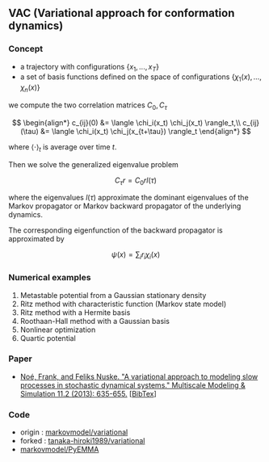## VAC (Variational approach for conformation dynamics) 
### Concept
- a trajectory with configurations $\{x_1, ..., x_T\}$
- a set of basis functions defined on the space of configurations $\{\chi_1(x), \dots, \chi_n(x)\}$

we compute the two correlation matrices $C_0,C_\tau$

$$
\begin{align*}
c_{ij}(0) &= \langle \chi_i(x_t) \chi_j(x_t) \rangle_t,\\ 
c_{ij} (\tau) &= \langle \chi_i(x_t) \chi_j(x_{t+\tau}) \rangle_t
\end{align*}
$$

where $\langle\cdot\rangle_t$ is average over time $t$. 

Then we solve the generalized eigenvalue problem

$$
C_\tau r = C_0 r l(\tau)
$$

where the eigenvalues $l(\tau)$ approximate the dominant eigenvalues of the Markov propagator or Markov backward propagator of the underlying dynamics. 

The corresponding eigenfunction of the backward propagator is approximated by

$$
\psi(x) = \sum_i r_i \chi_i(x)
$$

### Numerical examples
  1. Metastable potential from a Gaussian stationary density
  2. Ritz method with characteristic function (Markov state model)
  3. Ritz method with a Hermite basis
  4. Roothaan-Hall method with a Gaussian basis
  5. Nonlinear optimization
  6. Quartic potential

### Paper
   - [Noé, Frank, and Feliks Nuske. "A variational approach to modeling slow processes in stochastic dynamical systems." Multiscale Modeling & Simulation 11.2 (2013): 635-655.](https://epubs.siam.org/doi/abs/10.1137/110858616?casa_token=uwxuLpLlceIAAAAA:eJ-FwlnByXP_kLhUA_xAEbi_AGrejTzaEuaXW3wM8Uq_GAkPw_KK3w1gdPqVO3WWY6DnE-baFOQW) \[[BibTex]()\]

### Code 
  - origin :  [markovmodel/variational](https://github.com/markovmodel/variational)
  - forked : [tanaka-hiroki1989/variational](https://github.com/tanaka-hiroki1989/variational)
  - [markovmodel/PyEMMA](https://github.com/markovmodel/PyEMMA/tree/devel/pyemma)